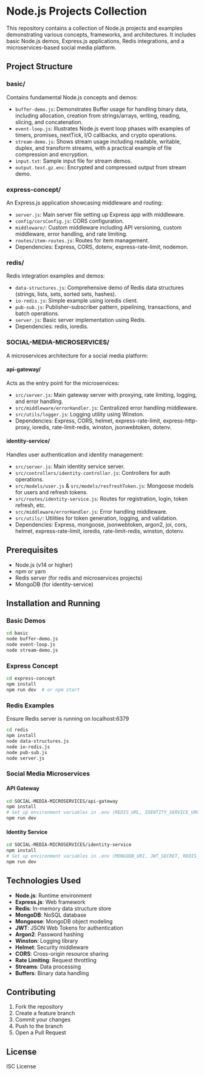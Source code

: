 # Node.js Projects Collection

This repository contains a collection of Node.js projects and examples demonstrating various concepts, frameworks, and architectures. It includes basic Node.js demos, Express.js applications, Redis integrations, and a microservices-based social media platform.

## Project Structure

### basic/
Contains fundamental Node.js concepts and demos:
- `buffer-demo.js`: Demonstrates Buffer usage for handling binary data, including allocation, creation from strings/arrays, writing, reading, slicing, and concatenation.
- `event-loop.js`: Illustrates Node.js event loop phases with examples of timers, promises, nextTick, I/O callbacks, and crypto operations.
- `stream-demo.js`: Shows stream usage including readable, writable, duplex, and transform streams, with a practical example of file compression and encryption.
- `input.txt`: Sample input file for stream demos.
- `output.text.gz.enc`: Encrypted and compressed output from stream demo.

### express-concept/
An Express.js application showcasing middleware and routing:
- `server.js`: Main server file setting up Express app with middleware.
- `config/corsConfig.js`: CORS configuration.
- `middleware/`: Custom middleware including API versioning, custom middleware, error handling, and rate limiting.
- `routes/item-routes.js`: Routes for item management.
- Dependencies: Express, CORS, dotenv, express-rate-limit, nodemon.

### redis/
Redis integration examples and demos:
- `data-structures.js`: Comprehensive demo of Redis data structures (strings, lists, sets, sorted sets, hashes).
- `io-redis.js`: Simple example using ioredis client.
- `pub-sub.js`: Publisher-subscriber pattern, pipelining, transactions, and batch operations.
- `server.js`: Basic server implementation using Redis.
- Dependencies: redis, ioredis.

### SOCIAL-MEDIA-MICROSERVICES/
A microservices architecture for a social media platform:

#### api-gateway/
Acts as the entry point for the microservices:
- `src/server.js`: Main gateway server with proxying, rate limiting, logging, and error handling.
- `src/middleware/errorHandler.js`: Centralized error handling middleware.
- `src/utils/logger.js`: Logging utility using Winston.
- Dependencies: Express, CORS, helmet, express-rate-limit, express-http-proxy, ioredis, rate-limit-redis, winston, jsonwebtoken, dotenv.

#### identity-service/
Handles user authentication and identity management:
- `src/server.js`: Main identity service server.
- `src/controllers/identity-controller.js`: Controllers for auth operations.
- `src/models/user.js` & `src/models/resfreshToken.js`: Mongoose models for users and refresh tokens.
- `src/routes/identity-service.js`: Routes for registration, login, token refresh, etc.
- `src/middleware/errorHandler.js`: Error handling middleware.
- `src/utils/`: Utilities for token generation, logging, and validation.
- Dependencies: Express, mongoose, jsonwebtoken, argon2, joi, cors, helmet, express-rate-limit, ioredis, rate-limit-redis, winston, dotenv.

## Prerequisites

- Node.js (v14 or higher)
- npm or yarn
- Redis server (for redis and microservices projects)
- MongoDB (for identity-service)

## Installation and Running

### Basic Demos
```bash
cd basic
node buffer-demo.js
node event-loop.js
node stream-demo.js
```

### Express Concept
```bash
cd express-concept
npm install
npm run dev  # or npm start
```

### Redis Examples
Ensure Redis server is running on localhost:6379
```bash
cd redis
npm install
node data-structures.js
node io-redis.js
node pub-sub.js
node server.js
```

### Social Media Microservices
#### API Gateway
```bash
cd SOCIAL-MEDIA-MICROSERVICES/api-gateway
npm install
# Set up environment variables in .env (REDIS_URL, IDENTITY_SERVICE_URL, PORT)
npm run dev
```

#### Identity Service
```bash
cd SOCIAL-MEDIA-MICROSERVICES/identity-service
npm install
# Set up environment variables in .env (MONGODB_URI, JWT_SECRET, REDIS_URL, PORT)
npm run dev
```

## Technologies Used

- **Node.js**: Runtime environment
- **Express.js**: Web framework
- **Redis**: In-memory data structure store
- **MongoDB**: NoSQL database
- **Mongoose**: MongoDB object modeling
- **JWT**: JSON Web Tokens for authentication
- **Argon2**: Password hashing
- **Winston**: Logging library
- **Helmet**: Security middleware
- **CORS**: Cross-origin resource sharing
- **Rate Limiting**: Request throttling
- **Streams**: Data processing
- **Buffers**: Binary data handling

## Contributing

1. Fork the repository
2. Create a feature branch
3. Commit your changes
4. Push to the branch
5. Open a Pull Request

## License

ISC License
